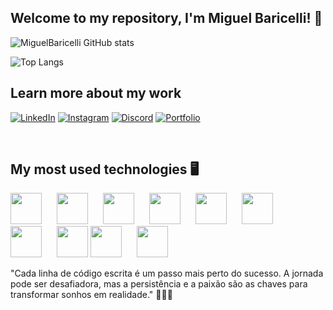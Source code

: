 ## Welcome to my repository, I'm Miguel Baricelli! 👋

<!--
**MiguelBaricelli/MiguelBaricelli** is a ✨ _special_ ✨ repository because its `README.md` (this file) appears on your GitHub profile.
-->

![MiguelBaricelli GitHub stats](https://github-readme-stats.vercel.app/api?username=MiguelBaricelli&show_icons=true&theme=dracula)



![Top Langs](https://github-readme-stats.vercel.app/api/top-langs/?username=MiguelBaricelli&hide_progress=true)


## Learn more about my work

[![LinkedIn](https://img.shields.io/badge/LinkedIn-0077B5?style=for-the-badge&logo=linkedin&logoColor=white)](https://www.linkedin.com/in/miguel-baricelli-8851b9253/)
[![Instagram](https://img.shields.io/badge/-Instagram-%23E4405F?style=for-the-badge&logo=instagram&logoColor=white)](https://www.instagram.com/miguelbaricelli/)
[![Discord](https://img.shields.io/badge/Discord-7289DA?style=for-the-badge&logo=discord&logoColor=white)]()
[![Portfolio](https://img.shields.io/badge/Portfolio-FF5722?style=for-the-badge&logo=todoist&logoColor=white)](https://seulink.com)


<br>

## My most used technologies 🖥️

<p align="left">
  <img src="https://cdn.jsdelivr.net/gh/devicons/devicon@latest/icons/html5/html5-original.svg" width="50px" style="margin-right: 20px;" />
  <img src="https://cdn.jsdelivr.net/gh/devicons/devicon@latest/icons/css3/css3-original.svg" width="50px" style="margin-right: 20px;" />
  <img src="https://cdn.jsdelivr.net/gh/devicons/devicon@latest/icons/javascript/javascript-original.svg" width="50px" style="margin-right: 20px;" />
  <img src="https://cdn.jsdelivr.net/gh/devicons/devicon@latest/icons/react/react-original.svg" width="50px" style="margin-right: 20px;" />
  <img src="https://cdn.jsdelivr.net/gh/devicons/devicon@latest/icons/bootstrap/bootstrap-original.svg" width="50px" style="margin-right: 20px;" />
  <img src="https://cdn.jsdelivr.net/gh/devicons/devicon@latest/icons/csharp/csharp-original.svg" width="50px" style="margin-right: 20px;" />
  <img src="https://cdn.jsdelivr.net/gh/devicons/devicon@latest/icons/amazonwebservices/amazonwebservices-plain-wordmark.svg" width="50px" style="margin-right: 20px;" />
  <img src="https://cdn.jsdelivr.net/gh/devicons/devicon@latest/icons/mysql/mysql-original.svg" width="50px" />
  <img src="https://cdn.jsdelivr.net/gh/devicons/devicon@latest/icons/git/git-original.svg" width="50px" style="margin-right: 20px;" />
  <img src="https://cdn.jsdelivr.net/gh/devicons/devicon@latest/icons/microsoftsqlserver/microsoftsqlserver-original.svg" width="50px" style="margin-right: 20px;" />
</p>




"Cada linha de código escrita é um passo mais perto do sucesso. A jornada pode ser desafiadora, mas a persistência e a paixão são as chaves para transformar sonhos em realidade." 👨🏻‍💻


